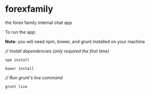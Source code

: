 # forexfamily
the forex family internal chat app


To run the app:

  **Note:** you will need npm, bower, and grunt installed on your machine

  *// Install dependencies (only required the first time)*
  ```
  npm install
  ```
  ```
  bower install
  ```
  
  *// Run grunt's live command*
  ```
  grunt live
  ```

